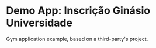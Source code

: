 # Demo App: Inscrição Ginásio Universidade

Gym application example, based on a third-party's project.

